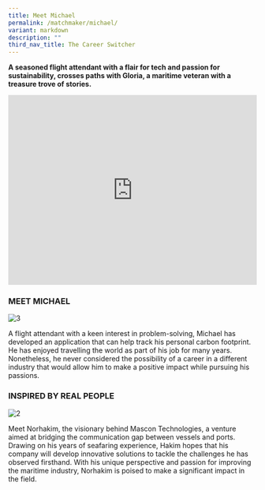 ```yaml
---
title: Meet Michael
permalink: /matchmaker/michael/
variant: markdown
description: ""
third_nav_title: The Career Switcher
---
```

**A seasoned flight attendant with a flair for tech and passion for sustainability, crosses paths with Gloria, a maritime veteran with a treasure trove of stories.**

<iframe allowfullscreen="" allow="accelerometer; autoplay; clipboard-write; encrypted-media; gyroscope; picture-in-picture; web-share" frameborder="0" title="YouTube video player" src="https://www.youtube.com/embed/1rbu6PWARtw?si=dDuz8BSxvPsLGLPx" height="385" width="100%"></iframe>


### MEET MICHAEL
<img border="0" alt="3" src="https://i.ibb.co/KmtnTm0/3.png">

A flight attendant with a keen interest in problem-solving, Michael has developed an application that can help track his personal carbon footprint. He has enjoyed travelling the world as part of his job for many years. Nonetheless, he never considered the possibility of a career in a different industry that would allow him to make a positive impact while pursuing his passions. 

### INSPIRED BY REAL PEOPLE

<img border="0" alt="2" src="https://i.ibb.co/cyKv4B4/2.png">

Meet Norhakim, the visionary behind Mascon Technologies, a venture aimed at bridging the communication gap between vessels and ports. Drawing on his years of seafaring experience, Hakim hopes that his company will develop innovative solutions to tackle the challenges he has observed firsthand. With his unique perspective and passion for improving the maritime industry, Norhakim is poised to make a significant impact in the field. 